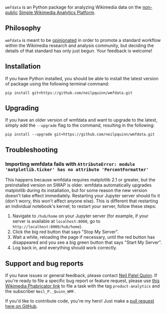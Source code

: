 `wmfdata` is an Python package for analyzing Wikimedia data on the [non-public](https://wikitech.wikimedia.org/wiki/Analytics/Data_access#Production_access) [Simple Wikimedia Analytics Platform](https://wikitech.wikimedia.org/wiki/SWAP).

## Philosophy
`wmfdata` is meant to be [opinionated](https://stackoverflow.com/questions/802050/what-is-opinionated-software) in order to promote a standard workflow within the Wikimedia research and analysis community, but deciding the details of that standard has only just begun. Your feedback is welcome!

## Installation
If you have Python installed, you should be able to install the latest version of package using the following terminal command:
```
pip install git+https://github.com/neilpquinn/wmfdata.git
```

## Upgrading
If you have an older version of wmfdata and want to upgrade to the latest, simply add the `--upgrade` flag to the command, resulting in the following:
```
pip install --upgrade git+https://github.com/neilpquinn/wmfdata.git
```

## Troubleshooting
### Importing wmfdata fails with `AttributeError: module 'matplotlib.ticker' has no attribute 'PercentFormatter'`

This happens because wmfdata requires matplotlib 2.1 or greater, but the preinstalled version on SWAP is older. wmfdata automatically upgrades matplotlib during its installation, but for some reason the new version doesn't take effect immediately. Restarting your Jupyter server should fix it (don't worry, this won't affect anyone else). This is different that restarting an individual notebook's kernel; to restart your server, follow these steps:
1. Navigate to `/hub/home` on your Jupyter server (for example, if your server is available at `localhost:8000`, go to `http://localhost:8000/hub/home`).
1. Click the big red button that says "Stop My Server".
1. Wait a while, reloading the page if necessary, until the red button has disappeared and you see a big green button that says "Start My Server".
1. Log back in, and everything should work correctly. 

## Support and bug reports
If you have issues or general feedback, please contact [Neil Patel Quinn](https://meta.wikimedia.org/wiki/User:Neil_P._Quinn-WMF). If you're ready to file a specific bug report or feature request, please use [this Wikimedia Phabricator link](https://phabricator.wikimedia.org/maniphest/task/edit/form/1/?tags=product-analytics&subscribers=Neil_P._Quinn_WMF) to file a task with the tag `product-analytics` and the subscriber `Neil_P._Quinn_WMF`.

If you'd like to contribute code, you're my hero! Just make a [pull request here on GitHub](/pulls).
